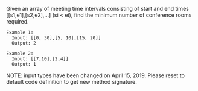 
Given an array of meeting time intervals consisting of start and end times [[s1,e1],[s2,e2],...] (si < ei),
find the minimum number of conference rooms required.

```
Example 1:
  Input: [[0, 30],[5, 10],[15, 20]]
  Output: 2

Example 2:
  Input: [[7,10],[2,4]]
  Output: 1
```

NOTE: input types have been changed on April 15, 2019. Please reset to default code definition to get new method signature.
